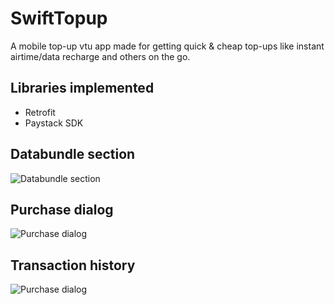 # SwiftTopup
A mobile top-up vtu app made for getting quick & cheap top-ups like instant airtime/data recharge and others on the go.

## **Libraries implemented**
- Retrofit
- Paystack SDK

## Databundle section
![Databundle section](https://github.com/ezechuka/SwiftTopup/blob/master/output-onlinepngtools_framed.png)

## Purchase dialog
![Purchase dialog](https://github.com/ezechuka/SwiftTopup/blob/master/databundle.png)

## Transaction history
![Purchase dialog](https://github.com/ezechuka/SwiftTopup/blob/master/output-onlinepngtools(2)_framed.png)
